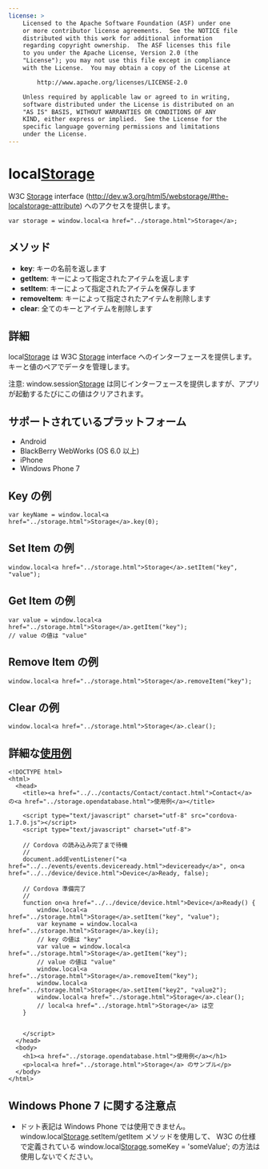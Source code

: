 ```yaml
---
license: >
    Licensed to the Apache Software Foundation (ASF) under one
    or more contributor license agreements.  See the NOTICE file
    distributed with this work for additional information
    regarding copyright ownership.  The ASF licenses this file
    to you under the Apache License, Version 2.0 (the
    "License"); you may not use this file except in compliance
    with the License.  You may obtain a copy of the License at

        http://www.apache.org/licenses/LICENSE-2.0

    Unless required by applicable law or agreed to in writing,
    software distributed under the License is distributed on an
    "AS IS" BASIS, WITHOUT WARRANTIES OR CONDITIONS OF ANY
    KIND, either express or implied.  See the License for the
    specific language governing permissions and limitations
    under the License.
---
```


local<a href="../storage.html">Storage</a>
===============

W3C <a href="../storage.html">Storage</a> interface (http://dev.w3.org/html5/webstorage/#the-localstorage-attribute) へのアクセスを提供します。

    var storage = window.local<a href="../storage.html">Storage</a>;

メソッド
-------

- __key__: キーの名前を返します
- __getItem__: キーによって指定されたアイテムを返します
- __setItem__: キーによって指定されたアイテムを保存します
- __removeItem__: キーによって指定されたアイテムを削除します
- __clear__: 全てのキーとアイテムを削除します

詳細
-----------

local<a href="../storage.html">Storage</a> は W3C <a href="../storage.html">Storage</a> interface へのインターフェースを提供します。キーと値のペアでデータを管理します。

注意: window.session<a href="../storage.html">Storage</a> は同じインターフェースを提供しますが、アプリが起動するたびにこの値はクリアされます。

サポートされているプラットフォーム
-------------------

- Android
- BlackBerry WebWorks (OS 6.0 以上)
- iPhone
- Windows Phone 7

Key の例
-------------

    var keyName = window.local<a href="../storage.html">Storage</a>.key(0);

Set Item の例
-------------

    window.local<a href="../storage.html">Storage</a>.setItem("key", "value");

Get Item の例
-------------

    var value = window.local<a href="../storage.html">Storage</a>.getItem("key");
    // value の値は "value"

Remove Item の例
-------------

    window.local<a href="../storage.html">Storage</a>.removeItem("key");

Clear の例
-------------

    window.local<a href="../storage.html">Storage</a>.clear();

詳細な<a href="../storage.opendatabase.html">使用例</a>
------------

    <!DOCTYPE html>
    <html>
      <head>
        <title><a href="../../contacts/Contact/contact.html">Contact</a> の<a href="../storage.opendatabase.html">使用例</a></title>

        <script type="text/javascript" charset="utf-8" src="cordova-1.7.0.js"></script>
        <script type="text/javascript" charset="utf-8">

        // Cordova の読み込み完了まで待機
        //
        document.addEventListener("<a href="../../events/events.deviceready.html">deviceready</a>", on<a href="../../device/device.html">Device</a>Ready, false);

        // Cordova 準備完了
        //
        function on<a href="../../device/device.html">Device</a>Ready() {
            window.local<a href="../storage.html">Storage</a>.setItem("key", "value");
            var keyname = window.local<a href="../storage.html">Storage</a>.key(i);
            // key の値は "key"
            var value = window.local<a href="../storage.html">Storage</a>.getItem("key");
            // value の値は "value"
            window.local<a href="../storage.html">Storage</a>.removeItem("key");
            window.local<a href="../storage.html">Storage</a>.setItem("key2", "value2");
            window.local<a href="../storage.html">Storage</a>.clear();
            // local<a href="../storage.html">Storage</a> は空
        }


        </script>
      </head>
      <body>
        <h1><a href="../storage.opendatabase.html">使用例</a></h1>
        <p>local<a href="../storage.html">Storage</a> のサンプル</p>
      </body>
    </html>


Windows Phone 7 に関する注意点
-------------

- ドット表記は Windows Phone では使用できません。 window.local<a href="../storage.html">Storage</a>.setItem/getItem メソッドを使用して、 W3C の仕様で定義されている window.local<a href="../storage.html">Storage</a>.someKey = 'someValue'; の方法は使用しないでください。
